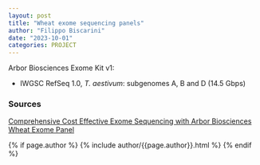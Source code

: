 ```yaml
---
layout: post
title: "Wheat exome sequencing panels"
author: "Filippo Biscarini"
date: "2023-10-01"
categories: PROJECT
---
```


Arbor Biosciences Exome Kit v1:
- IWGSC RefSeq 1.0, *T. aestivum*: subgenomes A, B and D (14.5 Gbps)


### Sources
[Comprehensive Cost Effective Exome Sequencing with Arbor Biosciences Wheat Exome Panel](https://www.youtube.com/watch?v=8ExNVak8UTU)


{% if page.author %}
  {% include author/{{page.author}}.html %}
{% endif %}

